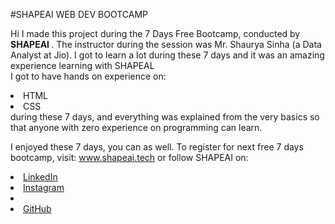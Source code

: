 #SHAPEAI WEB DEV BOOTCAMP

Hi I made this project during the 7 Days Free Bootcamp, conducted by <b> SHAPEAI </b>.
The instructor during the session was Mr. Shaurya Sinha (a Data Analyst at Jio). I got to learn a lot during these 7 days and it was an amazing experience learning with SHAPEAL <br>I got to have hands on experience on:

<li>HTML
<li>CSS
<br>during these 7 days, and everything was explained from the very basics so that anyone with zero experience on programming can learn.

I enjoyed these 7 days, you can as well. To register for next free 7 days bootcamp, visit: www.shapeai.tech
or follow SHAPEAI on:
<li><a href="https://in.linkedin.com/company/shapeal">LinkedIn</a>
<li><a href="https://www.instagram.com/shape.ai/?hl=en">Instagram</a> <li><a
href="https://www.youtube.com/channel/UCTUVDLTW9meuDXWcbmiSPdA" YouTube
                                                                             </a> <li><a href="https://github.com/shapeai">GitHub</a>
